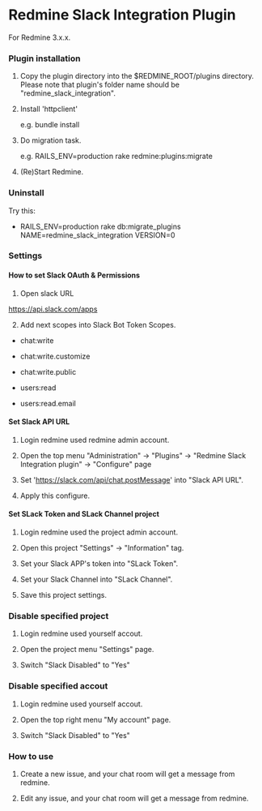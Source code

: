 # Redmine Slack Integration Plugin

For Redmine 3.x.x.

### Plugin installation

1.  Copy the plugin directory into the $REDMINE_ROOT/plugins directory. Please
    note that plugin's folder name should be "redmine_slack_integration".

2.  Install 'httpclient'

    e.g. bundle install

3.  Do migration task.

    e.g. RAILS_ENV=production rake redmine:plugins:migrate

4.  (Re)Start Redmine.

### Uninstall

Try this:

*  RAILS_ENV=production rake db:migrate_plugins NAME=redmine_slack_integration VERSION=0

### Settings

#### How to set Slack OAuth & Permissions

1.  Open slack URL

https://api.slack.com/apps

2.  Add next scopes into Slack Bot Token Scopes.

*  chat:write

*  chat:write.customize

*  chat:write.public

*  users:read

*  users:read.email

#### Set Slack API URL

1.  Login redmine used redmine admin account.

2.  Open the top menu "Administration" -> "Plugins" -> "Redmine Slack Integration plugin" -> "Configure" page

3.  Set 'https://slack.com/api/chat.postMessage' into "Slack API URL".

4.  Apply this configure.

#### Set SLack Token and SLack Channel project

1.  Login redmine used the project admin account.

2.  Open this project "Settings" -> "Information" tag.

3.  Set your Slack APP's token into "SLack Token".

4.  Set your Slack Channel into "SLack Channel".

5.  Save this project settings.

### Disable specified project

1.  Login redmine used yourself accout.

2.  Open the project menu "Settings" page.

3.  Switch "Slack Disabled" to "Yes"

### Disable specified accout

1.  Login redmine used yourself accout.

2.  Open the top right menu "My account" page.

3.  Switch "Slack Disabled" to "Yes"

### How to use

1.  Create a new issue, and your chat room will get a message from redmine.

2.  Edit any issue, and your chat room will get a message from redmine.
